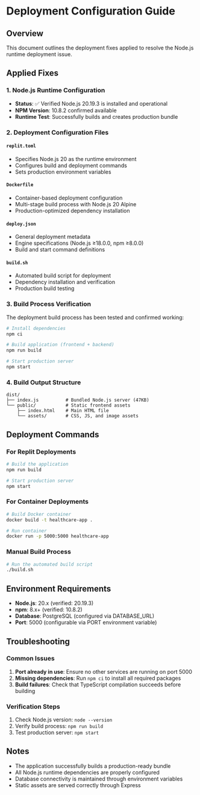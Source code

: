 # Deployment Configuration Guide

## Overview
This document outlines the deployment fixes applied to resolve the Node.js runtime deployment issue.

## Applied Fixes

### 1. Node.js Runtime Configuration
- **Status**: ✅ Verified Node.js 20.19.3 is installed and operational
- **NPM Version**: 10.8.2 confirmed available
- **Runtime Test**: Successfully builds and creates production bundle

### 2. Deployment Configuration Files

#### `replit.toml`
- Specifies Node.js 20 as the runtime environment
- Configures build and deployment commands
- Sets production environment variables

#### `Dockerfile`
- Container-based deployment configuration
- Multi-stage build process with Node.js 20 Alpine
- Production-optimized dependency installation

#### `deploy.json`
- General deployment metadata
- Engine specifications (Node.js ≥18.0.0, npm ≥8.0.0)
- Build and start command definitions

#### `build.sh`
- Automated build script for deployment
- Dependency installation and verification
- Production build testing

### 3. Build Process Verification
The deployment build process has been tested and confirmed working:

```bash
# Install dependencies
npm ci

# Build application (frontend + backend)
npm run build

# Start production server
npm start
```

### 4. Build Output Structure
```
dist/
├── index.js          # Bundled Node.js server (47KB)
└── public/           # Static frontend assets
    ├── index.html    # Main HTML file
    └── assets/       # CSS, JS, and image assets
```

## Deployment Commands

### For Replit Deployments
```bash
# Build the application
npm run build

# Start production server
npm start
```

### For Container Deployments
```bash
# Build Docker container
docker build -t healthcare-app .

# Run container
docker run -p 5000:5000 healthcare-app
```

### Manual Build Process
```bash
# Run the automated build script
./build.sh
```

## Environment Requirements

- **Node.js**: 20.x (verified: 20.19.3)
- **npm**: 8.x+ (verified: 10.8.2)
- **Database**: PostgreSQL (configured via DATABASE_URL)
- **Port**: 5000 (configurable via PORT environment variable)

## Troubleshooting

### Common Issues
1. **Port already in use**: Ensure no other services are running on port 5000
2. **Missing dependencies**: Run `npm ci` to install all required packages
3. **Build failures**: Check that TypeScript compilation succeeds before building

### Verification Steps
1. Check Node.js version: `node --version`
2. Verify build process: `npm run build`
3. Test production server: `npm start`

## Notes
- The application successfully builds a production-ready bundle
- All Node.js runtime dependencies are properly configured
- Database connectivity is maintained through environment variables
- Static assets are served correctly through Express